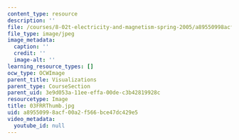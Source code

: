 ```yaml
---
content_type: resource
description: ''
file: /courses/8-02t-electricity-and-magnetism-spring-2005/a89550998acf00a2f566bce47dc429e5_03FRRThumb.jpg
file_type: image/jpeg
image_metadata:
  caption: ''
  credit: ''
  image-alt: ''
learning_resource_types: []
ocw_type: OCWImage
parent_title: Visualizations
parent_type: CourseSection
parent_uid: 3e9d053a-11ee-effa-00de-c3b42819928c
resourcetype: Image
title: 03FRRThumb.jpg
uid: a8955099-8acf-00a2-f566-bce47dc429e5
video_metadata:
  youtube_id: null
---
```

